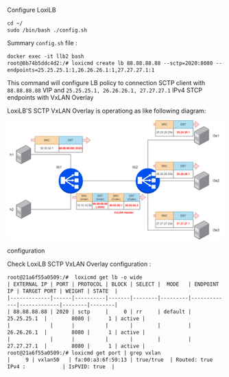 
Configure LoxiLB

```
cd ~/
sudo /bin/bash ./config.sh
```

Summary `config.sh` file :
```
docker exec -it llb2 bash
root@8b74b5ddc4d2:/# loxicmd create lb 88.88.88.88 --sctp=2020:8080 --endpoints=25.25.25.1:1,26.26.26.1:1,27.27.27.1:1
```

This command will configure LB policy to connection SCTP client with `88.88.88.88` VIP and `25.25.25.1, 26.26.26.1, 27.27.27.1` IPv4 STCP endpoints with VxLAN Overlay

LoxiLB'S SCTP VxLAN Overlay is operationg as like following diagram:

![configuration](./assets/configuration.png)

configuration

Check LoxiLB SCTP VxLAN Overlay configuration :
```
root@21a6f55a0509:/#  loxicmd get lb -o wide
| EXTERNAL IP | PORT | PROTOCOL | BLOCK | SELECT |  MODE   | ENDPOINT IP | TARGET PORT | WEIGHT | STATE  |
|-------------|------|----------|-------|--------|---------|-------------|-------------|--------|--------|
| 88.88.88.88 | 2020 | sctp     |     0 | rr     | default | 25.25.25.1  |        8080 |      1 | active |
|             |      |          |       |        |         | 26.26.26.1  |        8080 |      1 | active |
|             |      |          |       |        |         | 27.27.27.1  |        8080 |      1 | active |
root@21a6f55a0509:/# loxicmd get port | grep vxlan
|     9 | vxlan50   | fa:00:a3:6f:59:13 | true/true  | Routed: true IPv4 :            | IsPVID: true  |
```


